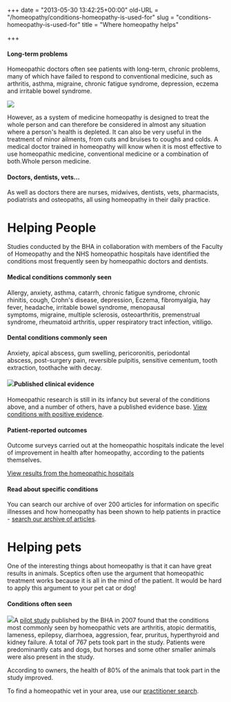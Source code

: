 +++
date = "2013-05-30 13:42:25+00:00"
old-URL = "/homeopathy/conditions-homeopathy-is-used-for"
slug = "conditions-homeopathy-is-used-for"
title = "Where homeopathy helps"

+++

#### Long-term problems

Homeopathic doctors often see patients with long-term, chronic problems, many of which have failed to respond to conventional medicine, such as arthritis, asthma, migraine, chronic fatigue syndrome, depression, eczema and irritable bowel syndrome.

![](https://res.cloudinary.com/homeopathyuk/v1557403245/bha/holistic-approach.jpg)

However, as a system of medicine homeopathy is designed to treat the whole person and can therefore be considered in almost any situation where a person's health is depleted. It can also be very useful in the treatment of minor ailments, from cuts and bruises to coughs and colds. A medical doctor trained in homeopathy will know when it is most effective to use homeopathic medicine, conventional medicine or a combination of both.Whole person medicine.

#### Doctors, dentists, vets...

As well as doctors there are nurses, midwives, dentists, vets, pharmacists, podiatrists and osteopaths, all using homeopathy in their daily practice.

# Helping People

Studies conducted by the BHA in collaboration with members of the Faculty of Homeopathy and the NHS homeopathic hospitals have identified the conditions most frequently seen by homeopathic doctors and dentists.

#### Medical conditions commonly seen

Allergy, anxiety, asthma, catarrh, chronic fatigue syndrome, chronic rhinitis, cough, Crohn's disease, depression, Eczema, fibromyalgia, hay fever, headache, irritable bowel syndrome, menopausal symptoms, migraine, multiple sclerosis, osteoarthritis, premenstrual syndrome, rheumatoid arthritis, upper respiratory tract infection, vitiligo.

#### Dental conditions commonly seen

Anxiety, apical abscess, gum swelling, pericoronitis, periodontal abscess, post-surgery pain, reversible pulpitis, sensitive cementum, tooth extraction, toothache with decay.

#### ![](https://res.cloudinary.com/homeopathyuk/v1557403245/bha/patient-outcome.jpg)Published clinical evidence

Homeopathic research is still in its infancy but several of the conditions above, and a number of others, have a published evidence base. [View conditions with positive evidence](http://localhost/evidence/conditions-with-overall-positive-evidence-for-homeopathy/).

#### Patient-reported outcomes

Outcome surveys carried out at the homeopathic hospitals indicate the level of improvement in health after homeopathy, according to the patients themselves.

[View results from the homeopathic hospitals](http://localhost/evidence/results-from-the-homeopathic-hospitals/)

#### Read about specific conditions

You can search our archive of over 200 articles for information on specific illnesses and how homeopathy has been shown to help patients in practice - [search our archive of articles](http://localhost/charity/how-we-can-help/articles/).

# Helping pets

One of the interesting things about homeopathy is that it can have great results in animals. Sceptics often use the argument that homeopathic treatment works because it is all in the mind of the patient. It would be hard to apply this argument to your pet cat or dog!

#### Conditions often seen

![](https://res.cloudinary.com/homeopathyuk/v1557403245/bha/helping-pets.jpg)A [pilot study](https://res.cloudinary.com/homeopathyuk/v1557403245/bha/Veteinary_pilot_study_20071.pdf) published by the BHA in 2007 found that the conditions most commonly seen by homeopathic vets are arthritis, atopic dermatitis, lameness, epilepsy, diarrhoea, aggression, fear, pruritus, hyperthyroid and kidney failure. A total of 767 pets took part in the study. Patients were predominantly cats and dogs, but horses and some other smaller animals were also present in the study.

According to owners, the health of 80% of the animals that took part in the study improved.

To find a homeopathic vet in your area, use our [practitioner search](http://localhost/treatment/find-a-homeopath-search/).
